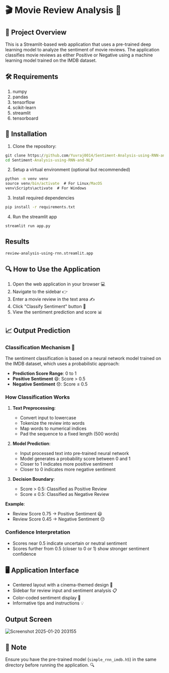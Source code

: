 # 🎬 Movie Review Analysis 🍿

## 📝 Project Overview
This is a Streamlit-based web application that uses a pre-trained deep learning model to analyze the sentiment of movie reviews. The application classifies movie reviews as either Positive or Negative using a machine learning model trained on the IMDB dataset.

## 🛠️ Requirements
1. numpy
2. pandas
3. tensorflow
4. scikit-learn
5. streamlit
6. tensorboard

## 💾 Installation

1. Clone the repository:
```cmd
git clone https://github.com/Yuvraj0014/Sentiment-Analysis-using-RNN-and-NLP.git
cd Sentiment-Analysis-using-RNN-and-NLP
```

2. Setup a virtual environment (optional but recommended)
```cmd
python -m venv venv
source venv/bin/activate  # For Linux/MacOS
venv\Scripts\activate  # For Windows
```

3. Install required dependencies
```cmd
pip install -r requirements.txt
```

4. Run the streamlit app
```cmd
streamlit run app.py
```

## Results 
```
review-analysis-using-rnn.streamlit.app
```

## 🔍 How to Use the Application
1. Open the web application in your browser 💻
2. Navigate to the sidebar 👉
3. Enter a movie review in the text area ✍️
4. Click "Classify Sentiment" button 🏁
5. View the sentiment prediction and score 📊

## 📈 Output Prediction
### Classification Mechanism 🧠
The sentiment classification is based on a neural network model trained on the IMDB dataset, which uses a probabilistic approach:

- **Prediction Score Range**: 0 to 1
- **Positive Sentiment** 😄: Score > 0.5
- **Negative Sentiment** 😞: Score ≤ 0.5

### How Classification Works
1. **Text Preprocessing**:
   - Convert input to lowercase
   - Tokenize the review into words
   - Map words to numerical indices
   - Pad the sequence to a fixed length (500 words)

2. **Model Prediction**:
   - Input processed text into pre-trained neural network
   - Model generates a probability score between 0 and 1
   - Closer to 1 indicates more positive sentiment
   - Closer to 0 indicates more negative sentiment

3. **Decision Boundary**:
   - Score > 0.5: Classified as Positive Review
   - Score ≤ 0.5: Classified as Negative Review

**Example**:
- Review Score 0.75 → Positive Sentiment 😃
- Review Score 0.45 → Negative Sentiment 😔

### Confidence Interpretation
- Scores near 0.5 indicate uncertain or neutral sentiment
- Scores further from 0.5 (closer to 0 or 1) show stronger sentiment confidence

## 🖥️ Application Interface
- Centered layout with a cinema-themed design 🎥
- Sidebar for review input and sentiment analysis 📋
- Color-coded sentiment display 🌈
- Informative tips and instructions 💡

## Output Screen
![Screenshot 2025-01-20 203155](https://github.com/user-attachments/assets/5929afc9-b700-45f4-b95b-70ca26c297ee)


## 📌 Note
Ensure you have the pre-trained model (`simple_rnn_imdb.h5`) in the same directory before running the application. 🔍
